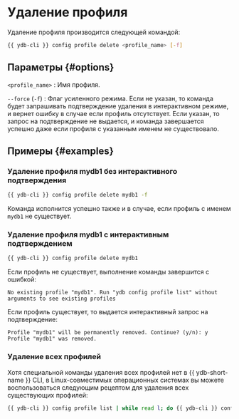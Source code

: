 # Удаление профиля

Удаление профиля производится следующей командой:

```bash
{{ ydb-cli }} config profile delete <profile_name> [-f]
```

## Параметры {#options}

`<profile_name>` : Имя профиля.

`--force` (`-f`) : Флаг усиленного режима. Если не указан, то команда будет запрашивать подтверждение удаления в интерактивном режиме, и вернет ошибку в случае если профиль отсутствует. Если указан, то запрос на подтверждение не выдается, и команда завершается успешно даже если профиля с указанным именем не существовало.

## Примеры {#examples}

### Удаление профиля mydb1 без интерактивного подтверждения

```bash
{{ ydb-cli }} config profile delete mydb1 -f
```

Команда исполнится успешно также и в случае, если профиль с именем `mydb1` не существует.

### Удаление профиля mydb1 с интерактивным подтверждением

```bash
{{ ydb-cli }} config profile delete mydb1
```

Если профиль не существует, выполнение команды завершится с ошибкой:

``` text
No existing profile "mydb1". Run "ydb config profile list" without arguments to see existing profiles
```

Если профиль существует, то выдается интерактивный запрос на подтверждение:

``` text
Profile "mydb1" will be permanently removed. Continue? (y/n): y
Profile "mydb1" was removed.
```

### Удаление всех профилей

Хотя специальной команды удаления всех профилей нет в {{ ydb-short-name }} CLI, в Linux-совместимых операционных системах вы можете воспользоваться следующим рецептом для удаления всех существующих профилей:

``` bash
{{ ydb-cli }} config profile list | while read l; do {{ ydb-cli }} config profile delete $l; done;
```